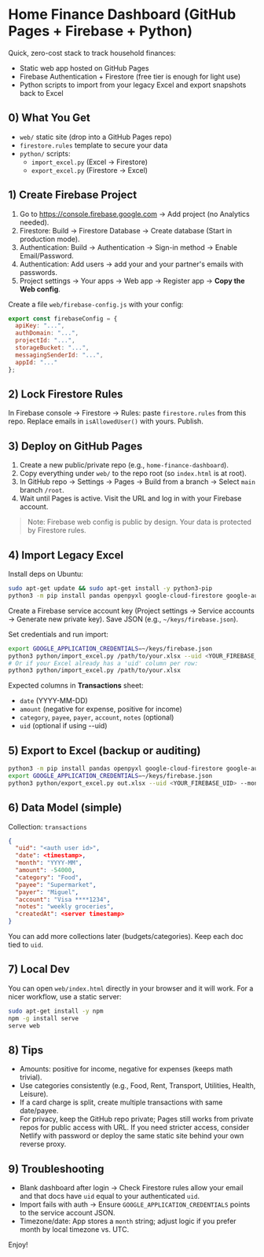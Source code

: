 # Home Finance Dashboard (GitHub Pages + Firebase + Python)

Quick, zero-cost stack to track household finances:
- Static web app hosted on GitHub Pages
- Firebase Authentication + Firestore (free tier is enough for light use)
- Python scripts to import from your legacy Excel and export snapshots back to Excel

## 0) What You Get
- `web/` static site (drop into a GitHub Pages repo)
- `firestore.rules` template to secure your data
- `python/` scripts:
  - `import_excel.py` (Excel → Firestore)
  - `export_excel.py` (Firestore → Excel)

## 1) Create Firebase Project
1. Go to https://console.firebase.google.com → Add project (no Analytics needed).
2. Firestore: Build → Firestore Database → Create database (Start in production mode).
3. Authentication: Build → Authentication → Sign-in method → Enable Email/Password.
4. Authentication: Add users → add your and your partner's emails with passwords.
5. Project settings → Your apps → Web app → Register app → **Copy the Web config**.

Create a file `web/firebase-config.js` with your config:
```js
export const firebaseConfig = {
  apiKey: "...",
  authDomain: "...",
  projectId: "...",
  storageBucket: "...",
  messagingSenderId: "...",
  appId: "..."
};
```

## 2) Lock Firestore Rules
In Firebase console → Firestore → Rules: paste `firestore.rules` from this repo.
Replace emails in `isAllowedUser()` with yours. Publish.

## 3) Deploy on GitHub Pages
1. Create a new public/private repo (e.g., `home-finance-dashboard`).
2. Copy everything under `web/` to the repo root (so `index.html` is at root).
3. In GitHub repo → Settings → Pages → Build from a branch → Select `main` branch `/root`.
4. Wait until Pages is active. Visit the URL and log in with your Firebase account.

> Note: Firebase web config is public by design. Your data is protected by Firestore rules.

## 4) Import Legacy Excel
Install deps on Ubuntu:
```bash
sudo apt-get update && sudo apt-get install -y python3-pip
python3 -m pip install pandas openpyxl google-cloud-firestore google-auth
```

Create a Firebase service account key (Project settings → Service accounts → Generate new private key).
Save JSON (e.g., `~/keys/firebase.json`).

Set credentials and run import:
```bash
export GOOGLE_APPLICATION_CREDENTIALS=~/keys/firebase.json
python3 python/import_excel.py /path/to/your.xlsx --uid <YOUR_FIREBASE_UID>
# Or if your Excel already has a 'uid' column per row:
python3 python/import_excel.py /path/to/your.xlsx
```

Expected columns in **Transactions** sheet:
- `date` (YYYY-MM-DD)
- `amount` (negative for expense, positive for income)
- `category`, `payee`, `payer`, `account`, `notes` (optional)
- `uid` (optional if using --uid)

## 5) Export to Excel (backup or auditing)
```bash
python3 -m pip install pandas openpyxl google-cloud-firestore google-auth
export GOOGLE_APPLICATION_CREDENTIALS=~/keys/firebase.json
python3 python/export_excel.py out.xlsx --uid <YOUR_FIREBASE_UID> --month 2025-08
```

## 6) Data Model (simple)
Collection: `transactions`
```json
{
  "uid": "<auth user id>",
  "date": <timestamp>,
  "month": "YYYY-MM",
  "amount": -54000,
  "category": "Food",
  "payee": "Supermarket",
  "payer": "Miguel",
  "account": "Visa ****1234",
  "notes": "weekly groceries",
  "createdAt": <server timestamp>
}
```

You can add more collections later (budgets/categories). Keep each doc tied to `uid`.

## 7) Local Dev
You can open `web/index.html` directly in your browser and it will work.
For a nicer workflow, use a static server:
```bash
sudo apt-get install -y npm
npm -g install serve
serve web
```

## 8) Tips
- Amounts: positive for income, negative for expenses (keeps math trivial).
- Use categories consistently (e.g., Food, Rent, Transport, Utilities, Health, Leisure).
- If a card charge is split, create multiple transactions with same date/payee.
- For privacy, keep the GitHub repo private; Pages still works from private repos for public access with URL. If you need stricter access, consider Netlify with password or deploy the same static site behind your own reverse proxy.

## 9) Troubleshooting
- Blank dashboard after login → Check Firestore rules allow your email and that docs have `uid` equal to your authenticated `uid`.
- Import fails with auth → Ensure `GOOGLE_APPLICATION_CREDENTIALS` points to the service account JSON.
- Timezone/date: App stores a `month` string; adjust logic if you prefer month by local timezone vs. UTC.

Enjoy!
